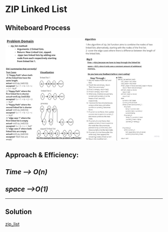 # ZIP Linked List

## Whiteboard Process

![Class 08](./zipLinkedList.png)

## Approach & Efficiency:
***Time --> O(n)*** 
---

***space -->O(1)*** 
---

---

## Solution

[zip_list](../linked-list/linked_list.py)